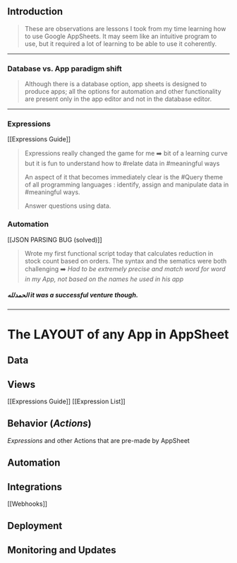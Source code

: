 
## Introduction

> These are observations are lessons I took from my time learning how to use Google AppSheets. It may seem like an intuitive program to use, but it required a lot of learning to be able to use it coherently.

---

### Database vs. App paradigm shift

> Although there is  a database option, app sheets is designed to produce apps; all the options for automation and other functionality are present only in the app editor and not in the database editor.

---

### Expressions 
[[Expressions Guide]]

> Expressions really changed the game for me ➡️ bit of a learning curve but it is fun to understand how to #relate data in #meaningful ways
> 
> An aspect of it that becomes immediately clear is the #Query theme of all programming languages : identify, assign and manipulate data in #meaningful ways.
> 
> Answer questions using data.

### Automation 
[[JSON PARSING BUG (solved)]]

> Wrote my first functional script today that calculates reduction in stock count based on orders. 
The syntax and the sematics were both challenging ➡️  _Had to be extremely precise and match word for word in my App, not based on the names he used in his app_ 

##### الحمدلله it was a successful venture though. 

---
# The LAYOUT of any App in AppSheet

## Data

## Views

[[Expressions Guide]]
[[Expression List]]


## Behavior (_Actions_)

_Expressions_ and other Actions that are pre-made by AppSheet

## Automation


## Integrations

[[Webhooks]]

## Deployment

## Monitoring and Updates




